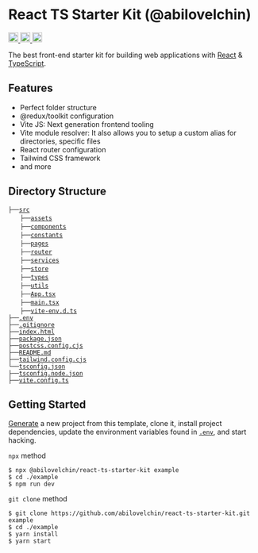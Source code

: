 # React TS Starter Kit (@abilovelchin)

<a href="https://github.com/abilovelchin/react-ts-starter-kit">
	<img src="https://img.shields.io/badge/-GitHub-%23555.svg?logo=github-sponsors" height="20">
</a>
<a href="https://discord.gg/2nKEnKq">
	<img src="https://img.shields.io/github/forks/abilovelchin/react-ts-starter-kit" height="20">
</a>
<a href="https://github.com/kriasoft/react-starter-kit/stargazers">
	<img src="https://img.shields.io/github/stars/abilovelchin/react-ts-starter-kit?style=social" height="20">
</a>

The best front-end starter kit for building web applications with [React](https://reactjs.org/) & [TypeScript](https://www.typescriptlang.org/).

## Features

- Perfect folder structure
- @redux/toolkit configuration
- Vite JS: Next generation frontend tooling
- Vite module resolver: It also allows you to setup a custom alias for directories, specific files
- React router configuration
- Tailwind CSS framework
- and more

## Directory Structure

`├──`[`src`](https://github.com/abilovelchin/react-ts-starter-kit/tree/master/src)<br>
&nbsp;&nbsp;&nbsp;&nbsp;&nbsp;&nbsp;`├──`[`assets`](https://github.com/abilovelchin/react-ts-starter-kit/tree/master/src/assets)<br>
&nbsp;&nbsp;&nbsp;&nbsp;&nbsp;&nbsp;`├──`[`components`](https://github.com/abilovelchin/react-ts-starter-kit/tree/master/src/components)<br>
&nbsp;&nbsp;&nbsp;&nbsp;&nbsp;&nbsp;`├──`[`constants`](https://github.com/abilovelchin/react-ts-starter-kit/tree/master/src/constants)<br>
&nbsp;&nbsp;&nbsp;&nbsp;&nbsp;&nbsp;`├──`[`pages`](https://github.com/abilovelchin/react-ts-starter-kit/tree/master/src/pages)<br>
&nbsp;&nbsp;&nbsp;&nbsp;&nbsp;&nbsp;`├──`[`router`](https://github.com/abilovelchin/react-ts-starter-kit/tree/master/src/router)<br>
&nbsp;&nbsp;&nbsp;&nbsp;&nbsp;&nbsp;`├──`[`services`](https://github.com/abilovelchin/react-ts-starter-kit/tree/master/src/services)<br>
&nbsp;&nbsp;&nbsp;&nbsp;&nbsp;&nbsp;`├──`[`store`](https://github.com/abilovelchin/react-ts-starter-kit/tree/master/src/store)<br>
&nbsp;&nbsp;&nbsp;&nbsp;&nbsp;&nbsp;`├──`[`types`](https://github.com/abilovelchin/react-ts-starter-kit/tree/master/src/types)<br>
&nbsp;&nbsp;&nbsp;&nbsp;&nbsp;&nbsp;`├──`[`utils`](https://github.com/abilovelchin/react-ts-starter-kit/tree/master/src/utils)<br>
&nbsp;&nbsp;&nbsp;&nbsp;&nbsp;&nbsp;`├──`[`App.tsx`](https://github.com/abilovelchin/react-ts-starter-kit/tree/master/src/App.tsx)<br>
&nbsp;&nbsp;&nbsp;&nbsp;&nbsp;&nbsp;`├──`[`main.tsx`](https://github.com/abilovelchin/react-ts-starter-kit/tree/master/src/main.tsx)<br>
&nbsp;&nbsp;&nbsp;&nbsp;&nbsp;&nbsp;`├──`[`vite-env.d.ts`](https://github.com/abilovelchin/react-ts-starter-kit/tree/master/src/vite-env.d.ts)<br>
`├──`[`.env`](https://github.com/abilovelchin/react-ts-starter-kit/tree/master/.env)<br>
`├──`[`.gitignore`](https://github.com/abilovelchin/react-ts-starter-kit/tree/master/.gitignore)<br>
`├──`[`index.html`](https://github.com/abilovelchin/react-ts-starter-kit/tree/master/index.html)<br>
`├──`[`package.json`](https://github.com/abilovelchin/react-ts-starter-kit/tree/master/package.json)<br>
`├──`[`postcss.config.cjs`](https://github.com/abilovelchin/react-ts-starter-kit/tree/master/postcss.config.cjs)<br>
`├──`[`README.md`](https://github.com/abilovelchin/react-ts-starter-kit/tree/master/README.md)<br>
`├──`[`tailwind.config.cjs`](https://github.com/abilovelchin/react-ts-starter-kit/tree/master/tailwind.config.cjs)<br>
`└──`[`tsconfig.json`](https://github.com/abilovelchin/react-ts-starter-kit/tree/master/tsconfig.json)<br>
`├──`[`tsconfig.node.json`](https://github.com/abilovelchin/react-ts-starter-kit/tree/master/tsconfig.node.json)<br>
`├──`[`vite.config.ts`](https://github.com/abilovelchin/react-ts-starter-kit/tree/master/vite.config.ts)<br>

## Getting Started

[Generate](https://github.com/abilovelchin/react-ts-starter-kit/generate) a new project
from this template, clone it, install project dependencies, update the
environment variables found in [`.env`](https://github.com/abilovelchin/react-ts-starter-kit/tree/master/env), and start hacking.

`npx` method

```
$ npx @abilovelchin/react-ts-starter-kit example
$ cd ./example
$ npm run dev
```

`git clone` method

```
$ git clone https://github.com/abilovelchin/react-ts-starter-kit.git example
$ cd ./example
$ yarn install
$ yarn start
```
